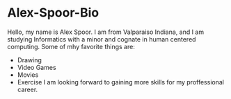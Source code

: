 #  Alex-Spoor-Bio
Hello, my name is Alex Spoor. I am from Valparaiso Indiana, and I am studying Informatics with a minor and cognate in human centered computing. Some of mhy favorite things are:
- Drawing
- Video Games
- Movies
- Exercise
I am looking forward to gaining more skills for my proffessional career.
